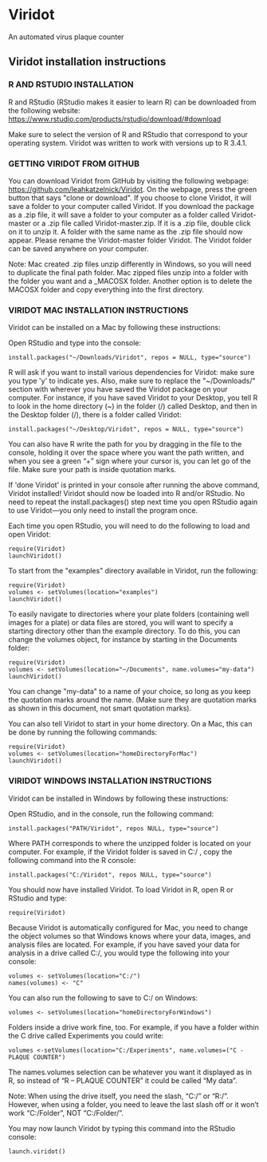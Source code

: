 # Viridot
An automated virus plaque counter


## Viridot installation instructions

###  R AND RSTUDIO INSTALLATION

R and RStudio (RStudio makes it easier to learn R) can be downloaded from the following website: https://www.rstudio.com/products/rstudio/download/#download

Make sure to select the version of R and RStudio that correspond to your operating system.  Viridot was written to work with versions up to R 3.4.1.

### GETTING VIRIDOT FROM GITHUB

You can download Viridot from GitHub by visiting the following webpage: https://github.com/leahkatzelnick/Viridot.  On the webpage, press the green button that says "clone or download". If you choose to clone Viridot, it will save a folder to your computer called Viridot. If you download the package as a .zip file, it will save a folder to your computer as a folder called Viridot-master or a .zip file called Viridot-master.zip.  If it is a .zip file, double click on it to unzip it. A folder with the same name as the .zip file should now appear.  Please rename the Viridot-master folder Viridot.  The Viridot folder can be saved anywhere on your computer.

Note: Mac created .zip files unzip differently in Windows, so you will need to duplicate the final path folder. Mac zipped files unzip into a folder with the folder you want and a _MACOSX folder. Another option is to delete the MACOSX folder and copy everything into the first directory.

###  VIRIDOT MAC INSTALLATION INSTRUCTIONS

Viridot can be installed on a Mac by following these instructions:

Open RStudio and type into the console:

```
install.packages("~/Downloads/Viridot", repos = NULL, type="source")
```

R will ask if you want to install various dependencies for Viridot: make sure you type 'y' to indicate yes.  Also, make sure to replace the "~/Downloads/" section with wherever you have saved the Viridot package on your computer. For instance, if you have saved Viridot to your Desktop, you tell R to look in the home directory (~) in the folder (/) called Desktop, and then in the Desktop folder (/), there is a folder called Viridot:

```
install.packages("~/Desktop/Viridot", repos = NULL, type="source")
```

You can also have R write the path for you by dragging in the file to the console, holding it over the space where you want the path written, and when you see a green “+” sign where your cursor is, you can let go of the file. Make sure your path is inside quotation marks.

If 'done Viridot' is printed in your console after running the above command, Viridot installed! Viridot should now be loaded into R and/or RStudio. No need to repeat the install.packages() step next time you open RStudio again to use Viridot—you only need to install the program once.

Each time you open RStudio, you will need to do the following to load and open Viridot:

```
require(Viridot)
launchViridot()
```

To start from the "examples" directory available in Viridot, run the following:

```
require(Viridot)
volumes <- setVolumes(location="examples")
launchViridot()
```

To easily navigate to directories where your plate folders (containing well images for a plate) or data files are stored, you will want to specify a starting directory other than the example directory. To do this, you can change the volumes object, for instance by starting in the Documents folder:

```
require(Viridot)
volumes <- setVolumes(location="~/Documents", name.volumes="my-data")
launchViridot()
```

You can change "my-data" to a name of your choice, so long as you keep the quotation marks around the name. (Make sure they are quotation marks as shown in this document, not smart quotation marks).

You can also tell Viridot to start in your home directory. On a Mac, this can be done by running the following commands:

```
require(Viridot)
volumes <- setVolumes(location="homeDirectoryForMac")
launchViridot()
```

###   VIRIDOT WINDOWS INSTALLATION INSTRUCTIONS

Viridot can be installed in Windows by following these instructions:

Open RStudio, and in the console, run the following command:

```
install.packages("PATH/Viridot", repos NULL, type="source")
```

Where PATH corresponds to where the unzipped folder is located on your computer. For example, if the Viridot folder is saved in C:/ , copy the following command into the R console:

```
install.packages("C:/Viridot", repos NULL, type="source")
```

You should now have installed Viridot. To load Viridot in R, open R or RStudio and type:

```
require(Viridot)
```

Because Viridot is automatically configured for Mac, you need to change the object volumes so that Windows knows where your data, images, and analysis files are located.  For example, if you have saved your data for analysis in a drive called C:/, you would type the following into your console:

```
volumes <- setVolumes(location="C:/")
names(volumes) <- "C"
```

You can also run the following to save to C:/ on Windows:

```
volumes <- setVolumes(location="homeDirectoryForWindows")
```

Folders inside a drive work fine, too. For example, if you have a folder within the C drive called Experiments you could write:

```
volumes <-setVolumes(location="C:/Experiments", name.volumes=("C - PLAQUE COUNTER")
```

The names.volumes selection can be whatever you want it displayed as in R, so instead of “R – PLAQUE COUNTER” it could be called “My data”.

Note: When using the drive itself, you need the slash, “C:/” or “R:/”.  However, when using a folder, you need to leave the last slash off or it won’t work “C:/Folder”, NOT “C:/Folder/”.

You may now launch Viridot by typing this command into the RStudio console:

```
launch.viridot()
```

